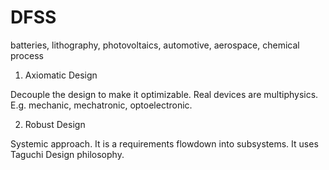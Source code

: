 # DFSS 

batteries, lithography, photovoltaics, automotive, aerospace, chemical process

1. Axiomatic Design

Decouple the design to make it optimizable. Real devices are multiphysics. E.g. mechanic, mechatronic, optoelectronic.

2. Robust Design

Systemic approach. It is a requirements flowdown into subsystems. It uses Taguchi Design philosophy. 
